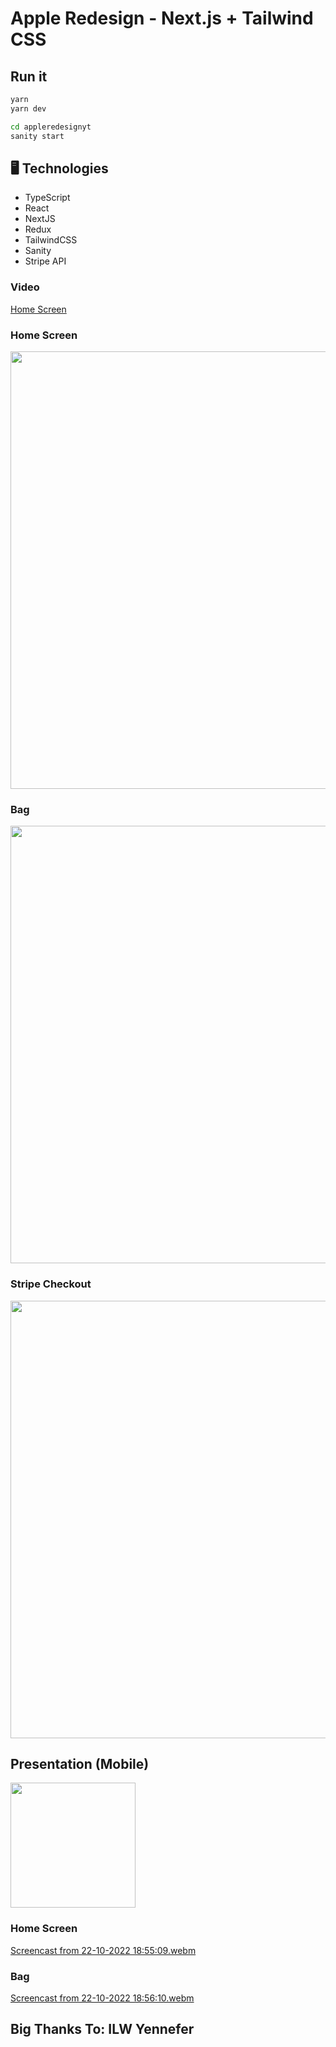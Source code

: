 # Apple Redesign - Next.js + Tailwind CSS

## Run it
```bash
yarn
yarn dev
```

```bash
cd appleredesignyt
sanity start
```

## 🖥️ Technologies
- TypeScript
- React
- NextJS
- Redux
- TailwindCSS
- Sanity
- Stripe API


### Video
[Home Screen](https://user-images.githubusercontent.com/57422403/197395263-f630ec31-c457-4416-92b9-27f7aec925b5.webm)

### Home Screen
<img src="https://user-images.githubusercontent.com/57422403/197394558-38d3b17a-947f-4508-8c0e-6073885aff90.png" width="700">

### Bag
<img src="https://user-images.githubusercontent.com/57422403/197395127-2c8a2344-2a83-4205-9c32-966e9010c87f.png" width="700">

### Stripe Checkout
<img src="https://user-images.githubusercontent.com/57422403/197395005-56fc6948-ec7e-483f-816a-66efed46a984.png" width="700">


## Presentation (Mobile)
<img src="https://user-images.githubusercontent.com/57422403/197394594-bdc85b55-0e4c-4f64-95c4-9c8297a9215e.png" width="200">

### Home Screen
[Screencast from 22-10-2022 18:55:09.webm](https://user-images.githubusercontent.com/57422403/197402960-32a59dd1-a98e-4621-a56a-6b25809db1fa.webm)

### Bag
[Screencast from 22-10-2022 18:56:10.webm](https://user-images.githubusercontent.com/57422403/197402930-15c702da-3411-42f3-8abd-da903bee5a4e.webm)


## Big Thanks To: ILW Yennefer
